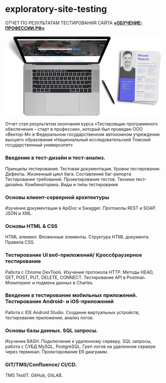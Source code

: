 # exploratory-site-testing

ОТЧЕТ ПО РЕЗУЛЬТАТАМ ТЕСТИРОВАНИЯ САЙТА
[**«ОБУЧЕНИЕ-ПРОФЕССИИ.РФ»**](http://xn----9sbmabpda3bhglnqavz9b.xn--p1ai/)


[![логотип](https://github.com/Sergey8193/exploratory-site-testing/blob/main/logo/tgu-qa-logo.webp "Лого")](https://www.tgu-dpo.ru/program/softwaretesting/)

Отчет стал результатом окончания курса 
«Тестировщик программного обеспечения – старт в профессии», 
который был проведен ООО «Вектор-М» в
Федеральном государственном автономном учреждении высшего образования
«Национальный исследовательский Томский государственный университет»


### Введение в тест-дизайн и тест-анализ. 

Принципы тестирования. Тестовая документация. Уровни тестирования.
Дефекты. Жизненный цикл бага. Составление баг-репорта
Тестирование требований. Проектирование тестов. 
Техники тест-дизайна. Комбинаторика. Виды и типы тестирования

### Основы клиент-серверной архитектуры

Изучение документации в ApiDoc и Swagger.
Протоколы REST и SOAP. 
JSON и XML. 

### Основы HTML & CSS

HTML элемент. Вложенные элементы.
Структура HTML документа. 
Правила CSS.

### Тестирование UI веб-приложений/ Кроссбраузерное тестирование

Работа с Chrome DevTools. 
Изучение протокола HTTP. Методы HEAD, GET, POST, PUT, DELETE, CONNECT. 
Тестирование API в Postman. 
Мониторинг и подмена данных в Charles.

### Введение в тестирование мобильных приложений. Тестирование Android- и iОS-приложений

Работа с IDE Android Studio. 
Создание виртуальных устройств, тестирование приложения, анализ логов.

### Основы базы данных. SQL запросы.

Изучение BASH.
Подключение к удаленному серверу.
SQL запросы, работа с СУБД MySQL, PostgreSQL.
Греп логов на удаленном сервере через терминал.
Проектирование ER диаграмм.

###  GIT/TMS/Confluence/ CI/CD. 

TMS TestIT. 
GitHub, GitLAB.





